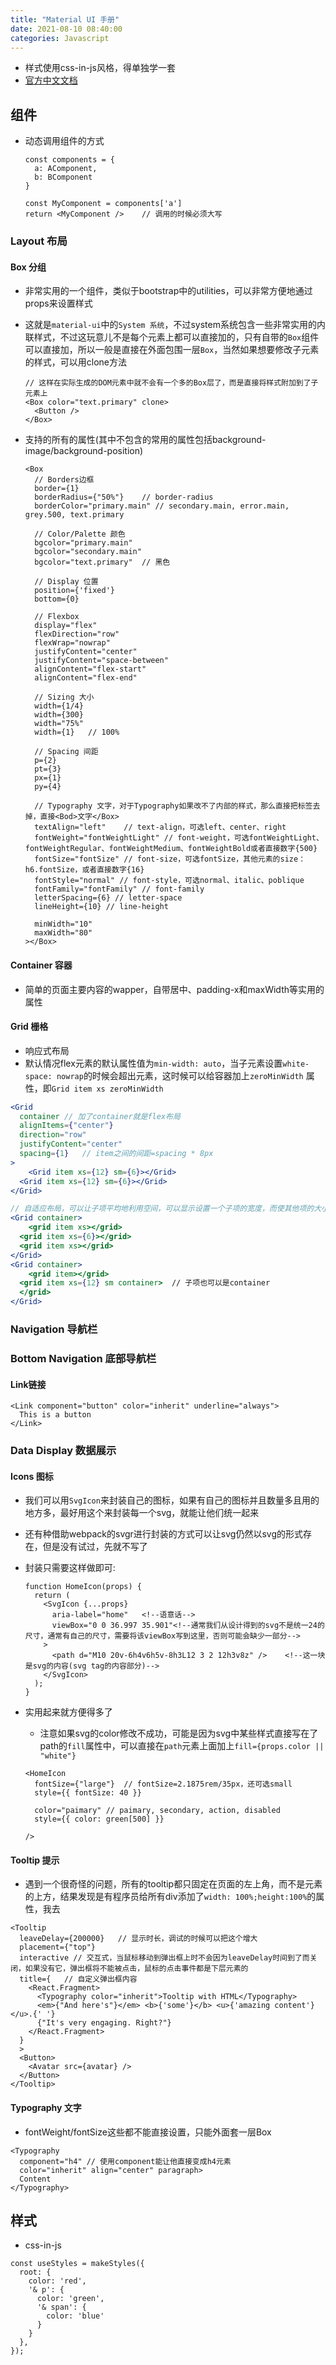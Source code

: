 ```yaml
---
title: "Material UI 手册"
date: 2021-08-10 08:40:00
categories: Javascript
---
```


- 样式使用css-in-js风格，得单独学一套
- [官方中文文档](https://material-ui.com/zh/)

## 组件

- 动态调用组件的方式

  ```react
  const components = {
    a: AComponent,
    b: BComponent
  }
  
  const MyComponent = components['a']
  return <MyComponent />	// 调用的时候必须大写
  ```

### Layout 布局

#### Box 分组

- 非常实用的一个组件，类似于bootstrap中的utilities，可以非常方便地通过props来设置样式

- 这就是`material-ui`中的`System 系统`，不过system系统包含一些非常实用的内联样式，不过这玩意儿不是每个元素上都可以直接加的，只有自带的`Box`组件可以直接加，所以一般是直接在外面包围一层`Box`，当然如果想要修改子元素的样式，可以用clone方法

  ```react
  // 这样在实际生成的DOM元素中就不会有一个多的Box层了，而是直接将样式附加到了子元素上
  <Box color="text.primary" clone>
    <Button />
  </Box>
  ```

- 支持的所有的属性(其中不包含的常用的属性包括background-image/background-position)

  ```react
  <Box 
    // Borders边框
    border={1}
    borderRadius={"50%"}	// border-radius
    borderColor="primary.main" // secondary.main, error.main, grey.500, text.primary
    
    // Color/Palette 颜色
    bgcolor="primary.main"
    bgcolor="secondary.main"
    bgcolor="text.primary"	// 黑色
    
    // Display 位置
    position={'fixed'}
    bottom={0}
    
    // Flexbox
    display="flex"
    flexDirection="row"
    flexWrap="nowrap"
    justifyContent="center"
    justifyContent="space-between"
    alignContent="flex-start"
    alignContent="flex-end"
    
    // Sizing 大小
    width={1/4}
    width={300}
    width="75%"
    width={1}	// 100%
    
    // Spacing 间距
    p={2}
    pt={3}
    px={1}
    py={4}
    
    // Typography 文字，对于Typography如果改不了内部的样式，那么直接把标签去掉，直接<Bod>文字</Box>
    textAlign="left"	// text-align，可选left、center、right
    fontWeight="fontWeightLight" // font-weight，可选fontWeightLight、fontWeightRegular、fontWeightMedium、fontWeightBold或者直接数字{500}
    fontSize="fontSize"	// font-size，可选fontSize，其他元素的size：h6.fontSize，或者直接数字{16}
    fontStyle="normal" // font-style，可选normal、italic、poblique
    fontFamily="fontFamily" // font-family
    letterSpacing={6} // letter-space
    lineHeight={10}	// line-height
    
    minWidth="10"
    maxWidth="80"
  ></Box>
  ```

<!--more-->

#### Container 容器

- 简单的页面主要内容的wapper，自带居中、padding-x和maxWidth等实用的属性

#### Grid 栅格

- 响应式布局
- 默认情况flex元素的默认属性值为`min-width: auto`，当子元素设置`white-space: nowrap`的时候会超出元素，这时候可以给容器加上`zeroMinWidth` 属性，即`Grid item xs zeroMinWidth`

```jsx
<Grid 
  container	// 加了container就是flex布局
  alignItems={"center"}
  direction="row"
  justifyContent="center"
  spacing={1}	// item之间的间距=spacing * 8px
>
	<Grid item xs={12} sm={6}></Grid>
  <Grid item xs={12} sm={6}></Grid>
</Grid>

// 自适应布局，可以让子项平均地利用空间，可以显示设置一个子项的宽度，而使其他项的大小根据其宽度自动进行调整
<Grid container>
	<grid item xs></grid>
  <grid item xs={6}></grid>
  <grid item xs></grid>
</Grid>
<Grid container>
	<grid item></grid>
  <grid item xs={12} sm container>	// 子项也可以是container
  </grid>
</Grid>
```

### Navigation 导航栏

### Bottom Navigation 底部导航栏

#### Link链接

```react
<Link component="button" color="inherit" underline="always">
  This is a button
</Link>
```

### Data Display 数据展示

#### Icons 图标

- 我们可以用`SvgIcon`来封装自己的图标，如果有自己的图标并且数量多且用的地方多，最好用这个来封装每一个svg，就能让他们统一起来

- 还有种借助webpack的svgr进行封装的方式可以让svg仍然以svg的形式存在，但是没有试过，先就不写了

- 封装只需要这样做即可:

  ```react
  function HomeIcon(props) {
    return (
      <SvgIcon {...props} 
        aria-label="home"	<!--语意话-->
        viewBox="0 0 36.997 35.901"<!--通常我们从设计得到的svg不是统一24的尺寸，通常有自己的尺寸，需要将该viewBox写到这里，否则可能会缺少一部分-->
      >	
        <path d="M10 20v-6h4v6h5v-8h3L12 3 2 12h3v8z" />	<!--这一块是svg的内容(svg tag的内容部分)-->
      </SvgIcon>
    );
  }
  ```

- 实用起来就方便得多了

  - 注意如果svg的color修改不成功，可能是因为svg中某些样式直接写在了path的`fill`属性中，可以直接在`path`元素上面加上`fill={props.color || "white"}`

  ```react
  <HomeIcon
  	fontSize={"large"}	// fontSize=2.1875rem/35px，还可选small
    style={{ fontSize: 40 }}
    
    color="paimary"	// paimary, secondary, action, disabled
    style={{ color: green[500] }}
    
  />
  ```

#### Tooltip 提示

- 遇到一个很奇怪的问题，所有的tooltip都只固定在页面的左上角，而不是元素的上方，结果发现是有程序员给所有div添加了`width: 100%;height:100%`的属性，我去

```react
<Tooltip
  leaveDelay={200000}	// 显示时长，调试的时候可以把这个增大
  placement={"top"}
  interactive // 交互式，当鼠标移动到弹出框上时不会因为leaveDelay时间到了而关闭，如果没有它，弹出框将不能被点击，鼠标的点击事件都是下层元素的
  title={	// 自定义弹出框内容
    <React.Fragment>
      <Typography color="inherit">Tooltip with HTML</Typography>
      <em>{"And here's"}</em> <b>{'some'}</b> <u>{'amazing content'}</u>.{' '}
      {"It's very engaging. Right?"}
    </React.Fragment>
  }
  >
  <Button>
    <Avatar src={avatar} />
  </Button>
</Tooltip>
```

#### Typography 文字

- fontWeight/fontSize这些都不能直接设置，只能外面套一层Box

```react
<Typography 
  component="h4" // 使用component能让他直接变成h4元素
  color="inherit" align="center" paragraph>
  Content
</Typography>
```

## 样式

- css-in-js

```react
const useStyles = makeStyles({
  root: {
    color: 'red',
    '& p': {
      color: 'green',
      '& span': {
        color: 'blue'
      }
    }
  },
});
```



